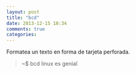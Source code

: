 ```yaml
---
layout: post
title: "bcd"
date: 2013-12-15 18:34
comments: true
categories: 
---
```

Formatea un texto en forma de tarjeta perforada.

>~$ bcd linux es genial

